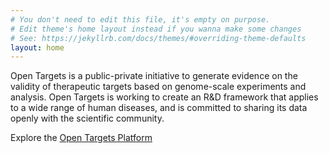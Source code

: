 ```yaml
---
# You don't need to edit this file, it's empty on purpose.
# Edit theme's home layout instead if you wanna make some changes
# See: https://jekyllrb.com/docs/themes/#overriding-theme-defaults
layout: home
---
```


Open Targets is a public-private initiative to generate evidence on the validity of therapeutic targets based on genome-scale experiments and analysis. Open Targets is working to create an R&D framework that applies to a wide range of human diseases, and is committed to sharing its data openly with the scientific community.

Explore the [Open Targets Platform](https://www.targetvalidation.org)